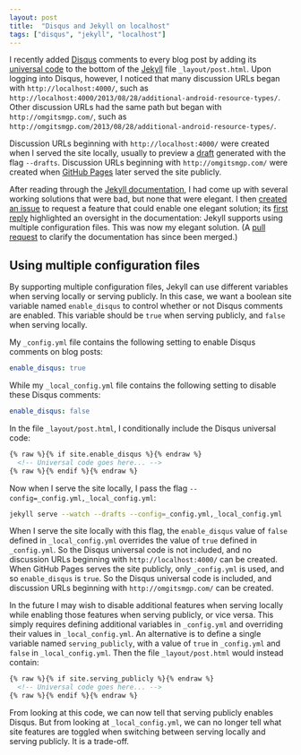 ```yaml
---
layout: post
title:  "Disqus and Jekyll on localhost"
tags: ["disqus", "jekyll", "localhost"]
---
```


I recently added [Disqus](http://disqus.com/) comments to every blog post by adding its [universal code](http://disqus.com/admin/universalcode/) to the bottom of the [Jekyll](http://jekyllrb.com/) file `_layout/post.html`. Upon logging into Disqus, however, I noticed that many discussion URLs began with `http://localhost:4000/`, such as `http://localhost:4000/2013/08/28/additional-android-resource-types/`. Other discussion URLs had the same path but began with `http://omgitsmgp.com/`, such as `http://omgitsmgp.com/2013/08/28/additional-android-resource-types/`.

Discussion URLs beginning with `http://localhost:4000/` were created when I served the site locally, usually to preview a [draft](http://jekyllrb.com/docs/drafts/) generated with the flag `--drafts`. Discussion URLs beginning with `http://omgitsmgp.com/` were created when [GitHub Pages](http://pages.github.com/) later served the site publicly.

After reading through the [Jekyll documentation](http://jekyllrb.com/docs/home/), I had come up with several working solutions that were bad, but none that were elegant. I then [created an issue](https://github.com/mojombo/jekyll/issues/1470) to request a feature that could enable one elegant solution; its [first reply](https://github.com/mojombo/jekyll/issues/1470#issuecomment-23472470) highlighted an oversight in the documentation: Jekyll supports using multiple configuration files. This was now my elegant solution. (A [pull request](https://github.com/mojombo/jekyll/pull/1474) to clarify the documentation has since been merged.)

## Using multiple configuration files

By supporting multiple configuration files, Jekyll can use different variables when serving locally or serving publicly. In this case, we want a boolean site variable named `enable_disqus` to control whether or not Disqus comments are enabled. This variable should be `true` when serving publicly, and `false` when serving locally.

My `_config.yml` file contains the following setting to enable Disqus comments on blog posts:

```yaml
enable_disqus: true
```

While my `_local_config.yml` file contains the following setting to disable these Disqus comments:

```yaml
enable_disqus: false
```

In the file `_layout/post.html`, I conditionally include the Disqus universal code:

```html
{% raw %}{% if site.enable_disqus %}{% endraw %}
  <!-- Universal code goes here... -->
{% raw %}{% endif %}{% endraw %}
```

Now when I serve the site locally, I pass the flag `--config=_config.yml,_local_config.yml`:

```bash
jekyll serve --watch --drafts --config=_config.yml,_local_config.yml
```

When I serve the site locally with this flag, the `enable_disqus` value of `false` defined in `_local_config.yml` overrides the value of `true` defined in `_config.yml`. So the Disqus universal code is not included, and no discussion URLs beginning with `http://localhost:4000/` can be created. When GitHub Pages serves the site publicly, only `_config.yml` is used, and so `enable_disqus` is `true`. So the Disqus universal code is included, and discussion URLs beginning with `http://omgitsmgp.com/` can be created.

In the future I may wish to disable additional features when serving locally while enabling those features when serving publicly, or vice versa. This simply requires defining additional variables in `_config.yml` and overriding their values in `_local_config.yml`. An alternative is to define a single variable named `serving_publicly`, with a value of `true` in `_config.yml` and `false` in `_local_config.yml`. Then the file `_layout/post.html` would instead contain:

```html
{% raw %}{% if site.serving_publicly %}{% endraw %}
  <!-- Universal code goes here... -->
{% raw %}{% endif %}{% endraw %}
```

From looking at this code, we can now tell that serving publicly enables Disqus. But from looking at `_local_config.yml`, we can no longer tell what site features are toggled when switching between serving locally and serving publicly. It is a trade-off.

